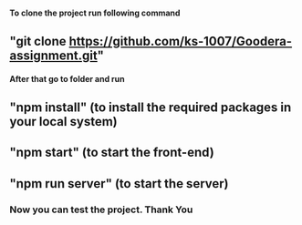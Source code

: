 #### To clone the project run following command
## "git clone https://github.com/ks-1007/Goodera-assignment.git"

#### After that go to folder and run
## "npm install" (to install the required packages in your local system)
## "npm start" (to start the front-end)
## "npm run server" (to start the server)

### Now you can test the project. Thank You
